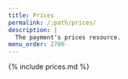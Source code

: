 ```yaml
---
title: Prices
permalink: /:path/prices/
description: |
  The payment's prices resource.
menu_order: 2700
---
```


{% include prices.md %}
